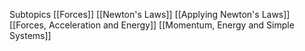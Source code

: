 Subtopics
	[[Forces]]
		[[Newton's Laws]]
		[[Applying Newton's Laws]]
	[[Forces, Acceleration and Energy]]
	[[Momentum, Energy and Simple Systems]]
	